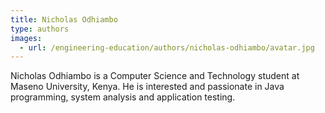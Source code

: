 ```yaml
---
title: Nicholas Odhiambo
type: authors
images:
  - url: /engineering-education/authors/nicholas-odhiambo/avatar.jpg 
---
```


Nicholas Odhiambo is a Computer Science and Technology student at Maseno University, Kenya. He is interested and passionate in Java programming, system analysis and application testing.
